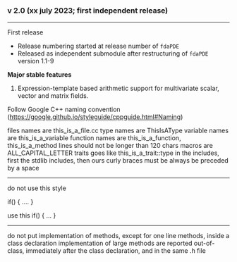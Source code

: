 ### v 2.0 (xx july 2023; first independent release)
---
First release
* Release numbering started at release number of `fdaPDE`
* Released as independent submodule after restructuring of `fdaPDE` version 1.1-9

**Major stable features**

1. Expression-template based arithmetic support for multivariate scalar, vector and matrix fields.


Follow Google C++ naming convention (https://google.github.io/styleguide/cppguide.html#Naming)

files names are this_is_a_file.cc
type names are ThisIsAType
variable names are this_is_a_variable
function names are this_is_a_function, this_is_a_method
lines should not be longer than 120 chars
macros are ALL_CAPITAL_LETTER
traits goes like this_is_a_trait<T>::type
in the includes, first the stdlib includes, then ours
curly braces must be always be preceded by a space

----
do not use this style 

if()
{
	....
}

use this 
if() {
	...
}

----
do not put implementation of methods, except for one line methods, inside a class declaration
implementation of large methods are reported out-of-class, immediately after the class declaration, and in 
the same .h file
